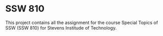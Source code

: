 # SSW 810
This project contains all the assignment for the course Special Topics 
of SSW (SSW 810) for Stevens Institude of Technology.
